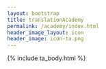 ```yaml
---
layout: bootstrap
title: translationAcademy
permalink: /academy/index.html
header_image_layout: icon
header_image: icon-ta.png
---
```


{% include ta_body.html %}
